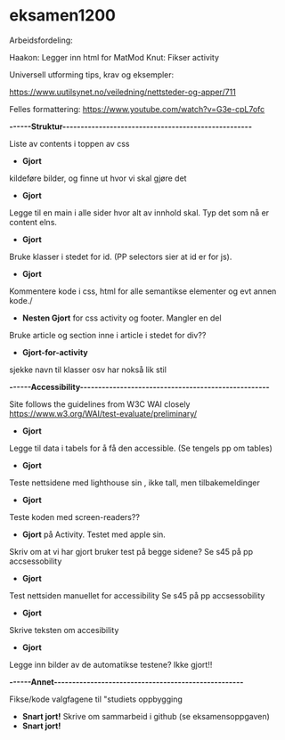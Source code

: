 # eksamen1200

Arbeidsfordeling:

Haakon: Legger inn html for MatMod
Knut: Fikser activity


Universell utforming tips, krav og eksempler:

https://www.uutilsynet.no/veiledning/nettsteder-og-apper/711

Felles formattering:
https://www.youtube.com/watch?v=G3e-cpL7ofc






**------Struktur----------------------------------------------------**


Liste av contents i toppen av css
- **Gjort**	

kildeføre bilder, og finne ut hvor vi skal gjøre det
- **Gjort**		


Legge til en main i alle sider hvor alt av innhold skal. Typ det som nå er content elns. 
- **Gjort**	

Bruke klasser i stedet for id. (PP selectors sier at id er for js).
- **Gjort**

Kommentere kode i css, html for alle semantikse elementer og evt annen kode./
- **Nesten Gjort** for css activity og footer. Mangler en del


Bruke article og section inne i article i stedet for div?? 
- **Gjort-for-activity**

sjekke navn til klasser osv har nokså lik stil





**------Accessibility----------------------------------------------------**


Site follows the guidelines from W3C WAI closely
https://www.w3.org/WAI/test-evaluate/preliminary/

- **Gjort**

Legge til data i tabels for å få den accessible. (Se tengels pp om tables)
- **Gjort**

Teste nettsidene med lighthouse sin , ikke tall, men tilbakemeldinger
- **Gjort**


Teste koden med screen-readers?? 
- **Gjort** på Activity. Testet med apple sin. 	

Skriv om at vi har gjort bruker test på begge sidene? Se s45 på pp accsessobility	
- **Gjort**

Test nettsiden manuellet for accessibility Se s45 på pp accsessobility
- **Gjort**

Skrive teksten om accesibility 
- **Gjort**


Legge inn bilder av de automatikse testene?
Ikke gjort!!



**------Annet----------------------------------------------------**

Fikse/kode valgfagene til "studiets oppbygging	
- **Snart jort!**
Skrive om sammarbeid i github (se eksamensoppgaven)
- **Snart jort!**
	




	

	
		
